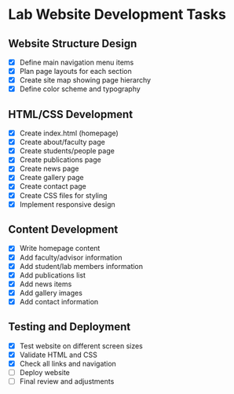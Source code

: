 # Lab Website Development Tasks

## Website Structure Design
- [x] Define main navigation menu items
- [x] Plan page layouts for each section
- [x] Create site map showing page hierarchy
- [x] Define color scheme and typography

## HTML/CSS Development
- [x] Create index.html (homepage)
- [x] Create about/faculty page
- [x] Create students/people page
- [x] Create publications page
- [x] Create news page
- [x] Create gallery page
- [x] Create contact page
- [x] Create CSS files for styling
- [x] Implement responsive design

## Content Development
- [x] Write homepage content
- [x] Add faculty/advisor information
- [x] Add student/lab members information
- [x] Add publications list
- [x] Add news items
- [x] Add gallery images
- [x] Add contact information

## Testing and Deployment
- [x] Test website on different screen sizes
- [x] Validate HTML and CSS
- [x] Check all links and navigation
- [ ] Deploy website
- [ ] Final review and adjustments
